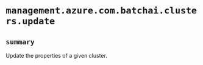 # `management.azure.com.batchai.clusters.update`

## `summary`
Update the properties of a given cluster.


